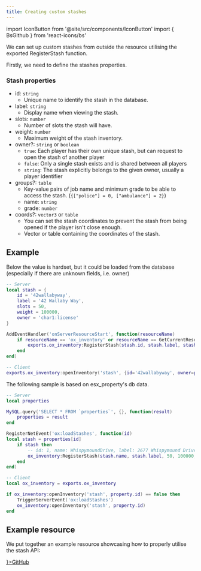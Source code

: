 ```yaml
---
title: Creating custom stashes
---
```


import IconButton from '@site/src/components/IconButton'
import { BsGithub } from 'react-icons/bs'

We can set up custom stashes from outside the resource utilising the exported RegisterStash function.

Firstly, we need to define the stashes properties.

### Stash properties

* id: `string`
  * Unique name to identify the stash in the database.
* label: `string`
  * Display name when viewing the stash.
* slots: `number`
  * Number of slots the stash will have.
* weight: `number`
  * Maximum weight of the stash inventory.
* owner?: `string` or `boolean`
  * `true`: Each player has their own unique stash, but can request to open the stash of another player
  * `false`: Only a single stash exists and is shared between all players
  * `string`: The stash explicitly belongs to the given owner, usually a player identifier
* groups?: `table`
  * Key-value pairs of job name and minimum grade to be able to access the stash. (`{["police"] = 0, ["ambulance"] = 2}`)
  * name: `string`
  * grade: `number`
* coords?: `vector3` or `table`
  * You can set the stash coordinates to prevent the stash from being opened if the player isn't close enough.
  * Vector or table containing the coordinates of the stash.

## Example

Below the value is hardset, but it could be loaded from the database (especially if there are unknown fields, i.e. owner)
```lua
-- Server
local stash = {
    id = '42wallabyway',
    label = '42 Wallaby Way',
    slots = 50,
    weight = 100000,
    owner = 'char1:license'
}

AddEventHandler('onServerResourceStart', function(resourceName)
    if resourceName == 'ox_inventory' or resourceName == GetCurrentResourceName() then
        exports.ox_inventory:RegisterStash(stash.id, stash.label, stash.slots, stash.weight, stash.owner)
    end
end)

-- Client
exports.ox_inventory:openInventory('stash', {id='42wallabyway', owner=property.owner})
```

The following sample is based on esx_property's db data.
```lua
-- Server
local properties

MySQL.query('SELECT * FROM `properties`', {}, function(result)
    properties = result
end

RegisterNetEvent('ox:loadStashes', function(id)
local stash = properties[id]
    if stash then
        -- id: 1, name: WhispymoundDrive, label: 2677 Whispymound Drive, coords: {"x":118.748,"y":566.573,"z":175.697}
        ox_inventory:RegisterStash(stash.name, stash.label, 50, 100000, true, false, json.encode(stash.room_menu))
    end
end)

-- Client
local ox_inventory = exports.ox_inventory

if ox_inventory:openInventory('stash', property.id) == false then
    TriggerServerEvent('ox:loadStashes')
    ox_inventory:openInventory('stash', property.id)
end
```

## Example resource

We put together an example resource showcasing how to properly utilise the stash API:

<div style={{width: 'fit-content'}}>
    <a href="https://www.github.com/overextended/ox_inventory_examples">
        <IconButton side='left' icon={<BsGithub/>}>GitHub</IconButton>
    </a>
</div>
